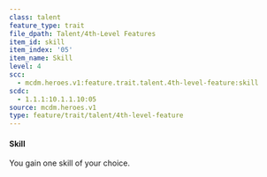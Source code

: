```yaml
---
class: talent
feature_type: trait
file_dpath: Talent/4th-Level Features
item_id: skill
item_index: '05'
item_name: Skill
level: 4
scc:
  - mcdm.heroes.v1:feature.trait.talent.4th-level-feature:skill
scdc:
  - 1.1.1:10.1.1.10:05
source: mcdm.heroes.v1
type: feature/trait/talent/4th-level-feature
---
```


#### Skill

You gain one skill of your choice.
